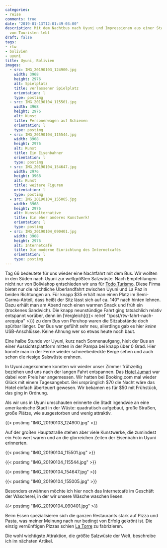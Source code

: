 ```yaml
---
categories:
- reise
comments: true
date: "2019-01-13T12:01:49-03:00"
description: Mit dem Nachtbus nach Uyuni und Impressionen aus einer Stadt, die nur
  von Touristen lebt
draft: false
tags:
- rtw
- bolivien
- uyuni
title: Uyuni, Bolivien
images:
  - src: IMG_20190103_124900.jpg
    width: 3968
    height: 2976
    alt: Spielplatz
    title: verlassener Spielplatz
    orientation: l
    type: postimg
  - src: IMG_20190104_115501.jpg
    width: 3968
    height: 2976
    alt: Kunst
    title: Personenwagen auf Schienen
    orientation: l
    type: postimg
  - src: IMG_20190104_115544.jpg
    width: 3968
    height: 2976
    alt: Kunst
    title: Ein Eisenbahner
    orientation: l
    type: postimg
  - src: IMG_20190104_154647.jpg
    width: 2976
    height: 3968
    alt: Kunst
    title: weitere Figuren
    orientation: l
    type: postimg
  - src: IMG_20190104_155005.jpg
    width: 3968
    height: 2976
    alt: Kunstalternative
    title: Ein eher anderes Kunstwerk!
    orientation: l
    type: postimg
  - src: IMG_20190104_090401.jpg
    width: 3968
    height: 2976
    alt: Internetcafé
    title: Die moderne Einrichtung des Internetcafés
    orientation: l
    type: postimg
---
```


Tag 66 bedeutete für uns wieder eine Nachtfahrt mit dem Bus. Wir wollten in den Süden nach Uyuni zur weltgrößten Salzwüste. Nach Empfehlungen nicht nur von Boliviahop entschieden wir uns für [Todo Turismo](http://www.todoturismosrl.com/). Diese Firma bietet nur die nächtliche Überlandfahrt zwischen Uyuni und La Paz in beiden Richtungen an. Für knapp $35 erhält man einen Platz im Semi-Carma-Abteil, dass heißt der Sitz lässt sich auf ca. 140° nach hinten lehnen. Dazu erhält man am Abend noch einen warmen Snack und früh ein (trockenes Sandwich). Die knapp neunstündige Fahrt ging tatsächlich relativ entspannt vorüber, denn im [Vergleich]({{< relref "/post/rtw-fahrt-nach-arequipa" >}}) zu dem Bus von Peruhop waren die Sitzabstände doch spürbar länger. Der Bus war gefühlt sehr neu, allerdings gab es hier _keine_ USB-Anschlüsse. Keine Ahnung wer so etwas heute noch baut.

Eine halbe Stunde vor Uyuni, kurz nach Sonnenaufgang, hielt der Bus an einer Aussichtsplattform mitten in der Pampa bei knapp über 0 Grad. Hier konnte man in der Ferne wieder schneebedeckte Berge sehen und auch schon die riesige Salswüste erahnen.

In Uyuni angekommen konnten wir wieder unser Zimmer frühzeitig beziehen und uns nach der langen Fahrt entspannen. Das [Hotel Jumari](https://goo.gl/maps/meTKQ2dUdbr) war dabei vom Preis her angemessen. Wir hatten bei Booking.com mal wieder Glück mit einem Tagesangebot. Bei ursprünglich $70 die Nacht wäre das Hotel einfach überteuert gewesen. Wir bekamen es für $50 mit Frühstück, das ging in Ordnung.

Als wir uns in Uyuni umschauten erinnerte die Stadt irgendwie an eine amerikanische Stadt in der Wüste: quadratisch aufgebaut, große Straßen, große Plätze, wie ausgestorben und wenig attraktiv.

{{< postimg "IMG_20190103_124900.jpg" >}}

Auf der großen Hauptstraße stehen aber viele Kunstwerke, die zumindest ein Foto wert waren und an die glorreichen Zeiten der Eisenbahn in Uyuni erinnerten.

{{< postimg "IMG_20190104_115501.jpg" >}}

{{< postimg "IMG_20190104_115544.jpg" >}}

{{< postimg "IMG_20190104_154647.jpg" >}}

{{< postimg "IMG_20190104_155005.jpg" >}}

Besonders erwähnen möchte ich hier noch das Internetcafé im Geschäft der Wäscherei, in der wir unsere Wäsche waschen liesen.

{{< postimg "IMG_20190104_090401.jpg" >}}

Beim Essen spezialisieren sich die ganzen Restaurants stark auf Pizza und Pasta, was meiner Meinung nach nur bedingt von Erfolg gekrönt ist. Die einzig vernünftigen Pizzas schien [La Torre](https://goo.gl/maps/MjBMQYmCXJD2) zu fabrizieren.

Die wohl wichtigste Attraktion, die größte Salzwüste der Welt, beschreibe ich im nächsten Artikel.
